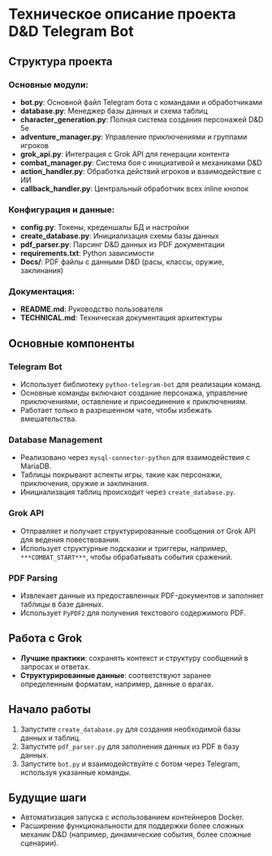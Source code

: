 # Техническое описание проекта D&D Telegram Bot

## Структура проекта

### Основные модули:
- **bot.py**: Основной файл Telegram бота с командами и обработчиками
- **database.py**: Менеджер базы данных и схема таблиц
- **character_generation.py**: Полная система создания персонажей D&D 5e
- **adventure_manager.py**: Управление приключениями и группами игроков
- **grok_api.py**: Интеграция с Grok API для генерации контента
- **combat_manager.py**: Система боя с инициативой и механиками D&D
- **action_handler.py**: Обработка действий игроков и взаимодействие с ИИ
- **callback_handler.py**: Центральный обработчик всех inline кнопок

### Конфигурация и данные:
- **config.py**: Токены, креденшалы БД и настройки
- **create_database.py**: Инициализация схемы базы данных
- **pdf_parser.py**: Парсинг D&D данных из PDF документации
- **requirements.txt**: Python зависимости
- **Docs/**: PDF файлы с данными D&D (расы, классы, оружие, заклинания)

### Документация:
- **README.md**: Руководство пользователя
- **TECHNICAL.md**: Техническая документация архитектуры

## Основные компоненты

### Telegram Bot
- Использует библиотеку `python-telegram-bot` для реализации команд.
- Основные команды включают создание персонажа, управление приключениями, оставление и присоединение к приключениям.
- Работает только в разрешенном чате, чтобы избежать вмешательства.

### Database Management
- Реализовано через `mysql-connector-python` для взаимодействия с MariaDB.
- Таблицы покрывают аспекты игры, такие как персонажи, приключения, оружие и заклинания.
- Инициализация таблиц происходит через `create_database.py`.

### Grok API
- Отправляет и получает структурированные сообщения от Grok API для ведения повествования.
- Использует структурные подсказки и триггеры, например, `***COMBAT_START***`, чтобы обрабатывать события сражений.

### PDF Parsing
- Извлекает данные из предоставленных PDF-документов и заполняет таблицы в базе данных.
- Использует `PyPDF2` для получения текстового содержимого PDF.

## Работа с Grok
- **Лучшие практики**: сохранять контекст и структуру сообщений в запросах и ответах.
- **Структурированные данные**: соответствуют заранее определенным форматам, например, данные о врагах.

## Начало работы
1. Запустите `create_database.py` для создания необходимой базы данных и таблиц.
2. Запустите `pdf_parser.py` для заполнения данных из PDF в базу данных.
3. Запустите `bot.py` и взаимодействуйте с ботом через Telegram, используя указанные команды.

## Будущие шаги
- Автоматизация запуска с использованием контейнеров Docker.
- Расширение функциональности для поддержки более сложных механик D&D (например, динамические события, более сложные сценарии).
